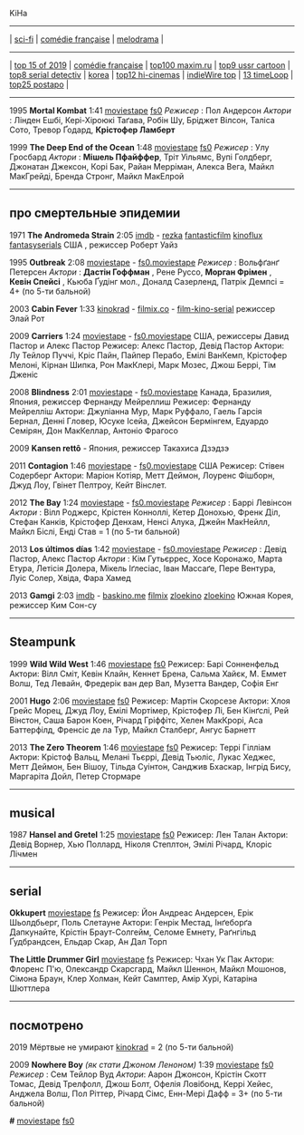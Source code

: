 KiHa

---

| [sci-fi](./sci-fi.md)
| [comédie française](./comedieF.md)
| [melodrama](./melodram.md)
|

---

| [top 15 of 2019](https://www.slashfilm.com/slashfilms-top-15-movies-of-2019/)
| [comédie française](https://www.maximonline.ru/guide/cinema/_article/french-comedies/)
| [top100 maxim.ru](https://www.maximonline.ru/guide/cinema/_article/100-luchshih-komediy-vseh-vremen-i-narodov/)
| [top9 ussr cartoon](https://www.maximonline.ru/guide/cinema/_article/9-luchshikh-kukolnykh-sovetskikh-multfilmov/)
| [top8 serial detectiv](https://www.maximonline.ru/guide/cinema/_article/8-otlichnykh-detektivnykh-serialov-kotorye-ty-mog-propustit/)
| [korea](https://www.maximonline.ru/guide/cinema/_article/south-korea-movies-best/)
| [top12 hi-cinemas](https://www.maximonline.ru/guide/cinema/_article/12-acceptable-hi-cinemas/)
| [indieWire top](https://www.maximonline.ru/guide/cinema/_article/indiewire-top-films/)
| [13 timeLoop](https://www.maximonline.ru/guide/cinema/_article/mnogo-filmov-po-obrazu-dnya-surka/)
| [top25 postapo](https://www.maximonline.ru/guide/cinema/_article/postapocalyptic-films-rating/)
|

---

1995 **Mortal Kombat** 1:41
[moviestape](http://moviestape.net/katalog_filmiv/bojovyky/11451-mortal-kombat.html)
[fs0](http://fs0.moviestape.net/stream.php?name=films/Mortal.Kombat.mp4)
_Режисер_ : Пол Андерсон
_Актори_ : Лінден Ешбі, Кері-Хіроюкі Таґава, Робін Шу, Бріджет Вілсон, Таліса Сото, Тревор Ґодард, **Крістофер Ламберт**

1999 **The Deep End of the Ocean** 1:48
[moviestape](http://moviestape.net/katalog_filmiv/drama/12740-u-bezodn-okeanu.html)
[fs0](http://fs0.moviestape.net/stream.php?name=films/The.Deep.End.of.the.Ocean.mp4)
_Режисер_ : Улу Гросбард
_Актори_ : **Мішель Пфайффер**, Тріт Уільямс, Вупі Голдберг, Джонатан Джексон, Корі Бак, Райан Мерріман, Алекса Вега, Майкл МакГрейді, Бренда Стронг, Майкл МакЕлрой 

---

## про смертельные эпидемии

1971 **The Andromeda Strain** 2:05
[imdb](https://www.imdb.com/title/tt0066769/) -
[rezka](https://rezka.ag/films/fiction/16356-shtamm-andromeda-1971.html)
[fantasticfilm](http://fantasticfilm.ru/publ/fantasticheskie_filmy/shtamm_andromeda_1971/50-1-0-644)
[kinoflux](http://kinoflux.org/23645-shtamm-andromeda-1971-the-andromeda-strain.html)
[fantasyserials](http://fantasyserials.org/the-andromeda-strain-1971.php)
США , режиссер Роберт Уайз

1995 **Outbreak** 2:08
[moviestape](http://moviestape.net/katalog_filmiv/drama/2697-epidemija.html) -
[fs0.moviestape](http://fs0.moviestape.net/stream.php?name=films/Outbreak.mp4)
_Режисер_ : Вольфґанґ Петерсен
_Актори_ : **Дастін Гоффман** , Рене Руссо, **Морган Фрімен** , **Кевін Спейсі** , Кьюба Ґудінг мол., Доналд Сазерленд, Патрік Демпсі = 4+ (по 5-ти бальной)

2003 **Cabin Fever** 1:33
[kinokrad](https://kinokrad.co/268049-lihoradka.html) -
[filmix.co](https://filmix.co/uzhasy/16719-lihoradka-cabin-fever-2002.html) -
[film-kino-serial](http://film-kino-serial.biz/6943-lihoradka.html)
режиссер Элай Рот

2009 **Carriers** 1:24
[moviestape](http://moviestape.net/katalog_filmiv/drama/9048-zarazhennja.html) -
[fs0.moviestape](http://fs0.moviestape.net/stream.php?name=films/Carriers.mp4)
США, режиссеры Давид Пастор и Алекс Пастор
Режисер: Алекс Пастор, Девід Пастор
Актори: Лу Тейлор Пуччі, Кріс Пайн, Пайпер Перабо, Емілі ВанКемп, Крістофер Мелоні, Кірнан Шипка, Рон МакКлері, Марк Мозес, Джош Беррі, Тім Дженіс 

2008 **Blindness** 2:01
[moviestape](http://moviestape.net/katalog_filmiv/detektyv/5251-slipota.html) -
[fs0.moviestape](http://fs0.moviestape.net/stream.php?name=films/Blindness.mp4)
Канада, Бразилия, Япония, режиссер Фернанду Мейреллиш
Режисер: Фернанду Мейрелліш
Актори: Джуліанна Мур, Марк Руффало, Гаель Гарсія Бернал, Денні Гловер, Юсуке Ісейа, Джейсон Бермінгем, Едуардо Семірян, Дон МакКеллар, Антоніо Фрагосо 

2009 **Kansen rettô**
[]() -
[]()
Япония, режиссер Такахиса Дзэдзэ

2011 **Contagion** 1:46
[moviestape](http://moviestape.net/katalog_filmiv/drama/2242-zaraza.html) -
[fs0.moviestape](http://fs0.moviestape.net/stream.php?name=films/Contagion.mp4)
США
Режисер: Стівен Содерберг
Актори: Маріон Котіяр, Метт Деймон, Лоуренс Фішборн, Джуд Лоу, Гвінет Пелтроу, Кейт Вінслет. 

2012 **The Bay** 1:24
[moviestape](http://moviestape.net/katalog_filmiv/trylery/9851-zatoka.html) -
[fs0.moviestape](http://fs0.moviestape.net/stream.php?name=films/The.Bay.mp4)
_Режисер_ : Баррі Левінсон
_Актори_ : Вілл Роджерс, Крістен Конноллі, Кетер Донохью, Френк Діл, Стефан Канків, Крістофер Денхам, Ненсі Алука, Джейн МакНейлл, Майкл Біслі, Енді Став 
 = 1 (по 5-ти бальной)

2013 **Los últimos días** 1:42
[moviestape](http://moviestape.net/katalog_filmiv/prygody/7315-epidemija.html) -
[fs0.moviestape](http://fs0.moviestape.net/stream.php?name=films/Los.ultimos.dias.mp4)
_Режисер_ : Девід Пастор, Алекс Пастор
_Актори_ : Кім Гутьєррес, Хосе Коронажо, Марта Етура, Летісія Долера, Мікель Іґлесіас, Іван Массаґе, Пере Вентура, Луіс Солер, Хвіда, Фара Хамед 

2013 **Gamgi** 2:03
[imdb](https://www.imdb.com/title/tt2351310/) -
[baskino.me](http://baskino.me/films/dramy/8836-virus.html)
[filmix](https://filmix.co/dramy/79742-gripp-virus-the-flu-gamgi-2013.html)
[zloekino](https://zloekino.ru/movie/FluGamgi)
[zloekino](https://zloekino.ru/video/455919-Virus-Film)
Южная Корея, режиссер Ким Сон-су

---

## Steampunk

1999 **Wild Wild West** 1:46
[moviestape](http://moviestape.net/katalog_filmiv/bojovyky/1664-dykyj-dykyj-vest.html)
[fs0](http://fs0.moviestape.net/stream.php?name=films/Wild.Wild.West.mp4)
Режисер: Барі Сонненфельд
Актори: Вілл Сміт, Кевін Клайн, Кеннет Брена, Сальма Хайєк, М. Еммет Волш, Тед Левайн, Фредерік ван дер Вал, Музетта Вандер, Софія Енг

2001 **Hugo** 2:06
[moviestape](http://moviestape.net/katalog_filmiv/detektyv/2023-hranitel-chasu.html)
[fs0](http://fs0.moviestape.net/stream.php?name=films/Hugo.mp4)
Режисер: Мартін Скорсезе
Актори: Хлоя Грейс Морец, Джуд Лоу, Емілі Мортімер, Крістофер Лі, Бен Кінґслі, Рей Вінстон, Саша Барон Коен, Річард Гріффітс, Хелен МакКрорі, Аса Баттерфілд, Френсіс де ла Тур, Майкл Сталберг, Ангус Барнетт 

2013 **The Zero Theorem** 1:46
[moviestape](http://moviestape.net/katalog_filmiv/drama/10954-teorema-zero.html)
[fs0](http://fs0.moviestape.net/stream.php?name=films/The.Zero.Theorem.mp4)
Режисер: Террі Гілліам
Актори: Крістоф Вальц, Мелані Тьєррі, Девід Тьюліс, Лукас Хеджес, Метт Деймон, Бен Вішоу, Тільда Суінтон, Санджив Бхаскар, Інгрід Бису, Маргаріта Дойл, Петер Стормаре 

---

## musical

1987 **Hansel and Gretel** 1:25
[moviestape](http://moviestape.net/katalog_filmiv/muzuchni/12717-genzel-retel.html)
[fs0](http://fs0.moviestape.net/stream.php?name=films/Hansel.and.Gretel.1987.mp4)
Режисер: Лен Талан
Актори: Девід Ворнер, Хью Поллард, Ніколя Степлтон, Эмілі Річард, Клоріс Лічмен 

---

## serial

**Okkupert**
[moviestape](http://moviestape.net/katalog_serialiv/dramy/9079-okupovani.html)
[fs](http://fs.moviestape.net/stream.php?pl=Okkupert)
Режисер: Йон Андреас Андерсен, Ерік Шьолдбьерг, Поль Слетауне
Актори: Генрік Местад, Інґеборґа Дапкунайте, Крістін Браут-Солгейм, Селоме Емнету, Раґнгільд Ґудбрандсен, Ельдар Скар, Ан Дал Торп 

**The Little Drummer Girl**
[moviestape](http://moviestape.net/katalog_serialiv/dramy/11235-mala-barabanschicya.html)
[fs](http://fs.moviestape.net/stream.php?pl=The.Little.Drummer.Girl)
Режисер: Чхан Ук Пак
Актори: Флоренс П'ю, Олександр Скарсгард, Майкл Шеннон, Майкл Мошонов, Сімона Браун, Клер Холман, Кейт Самптер, Амір Хурі, Катаріна Шюттлера 

---

## посмотрено

2019 Мёртвые не умирают [kinokrad](https://kinokrad.co/336301-mertvye-ne-umirayut.html) = 2 (по 5-ти бальной)

2009 **Nowhere Boy** _(як стати Джоном Леноном)_ 1:39
[moviestape](http://moviestape.net/katalog_filmiv/drama/1216-stati-dzhonom-lennonom.html)
[fs0](http://fs0.moviestape.net/stream.php?name=films/Nowhere.Boy.mp4)
_Режисер_ : Сем Тейлор Вуд
_Актори_: Аарон Джонсон, Крістін Скотт Томас, Девід Трелфолл, Джош Болт, Офелія Ловібонд, Керрі Хейес, Анджела Волш, Пол Ріттер, Річард Сімс, Енн-Мері Дафф
= 3+ (по 5-ти бальной)

 **#**
[moviestape]()
[fs0]()
